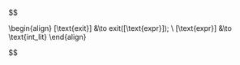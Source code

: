 $$

\begin{align}
    [\text{exit}] &\to exit([\text{expr}]);
    \\
    [\text{expr}] &\to \text{int\_lit}
\end{align}


$$
